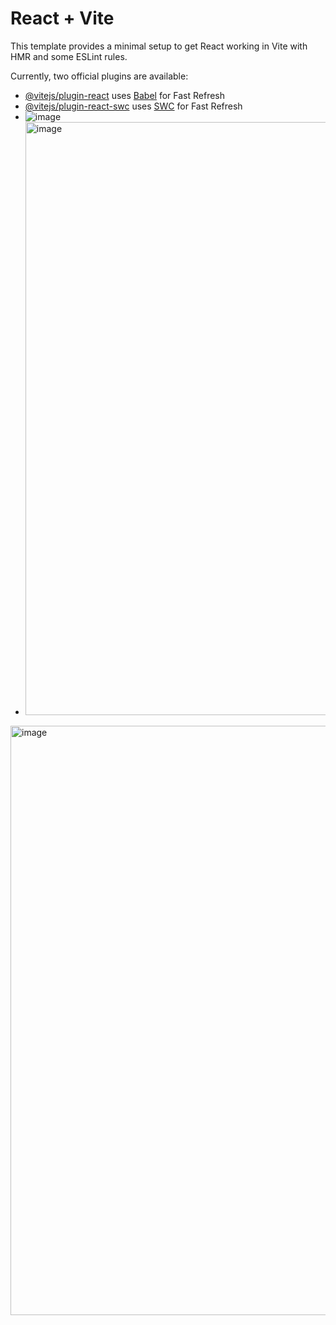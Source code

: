 # React + Vite

This template provides a minimal setup to get React working in Vite with HMR and some ESLint rules.

Currently, two official plugins are available:

- [@vitejs/plugin-react](https://github.com/vitejs/vite-plugin-react/blob/main/packages/plugin-react/README.md) uses [Babel](https://babeljs.io/) for Fast Refresh
- [@vitejs/plugin-react-swc](https://github.com/vitejs/vite-plugin-react-swc) uses [SWC](https://swc.rs/) for Fast Refresh
- ![image](https://github.com/user-attachments/assets/c583d3ae-ad62-48d5-81f0-dc0f661e842d)
- <img width="949" alt="image" src="https://github.com/user-attachments/assets/92bcf6a3-a7d0-4d7c-acfa-e477076187b5" />
<img width="943" alt="image" src="https://github.com/user-attachments/assets/ee683628-53bb-45d8-87c0-1fa950e79f26" />




